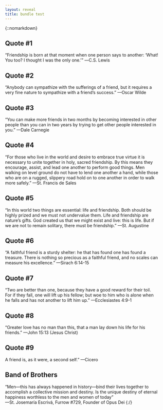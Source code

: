 ```yaml
---
layout: reveal
title: bundle test
---
```

{::nomarkdown}

## Quote #1

“Friendship is born at that moment when one person says to another: ‘What! You too? I thought I was the only one.’” ―C.S. Lewis


## Quote #2

“Anybody can sympathize with the sufferings of a friend, but it requires a very fine nature to sympathize with a friend’s success.” —Oscar Wilde


## Quote #3

“You can make more friends in two months by becoming interested in other people than you can in two years by trying to get other people interested in you.” —Dale Carnegie


## Quote #4

“For those who live in the world and desire to embrace true virtue it is necessary to unite together in holy, sacred friendship. By this means they encourage, assist, and lead one another to perform good things. Men walking on level ground do not have to lend one another a hand, while those who are on a rugged, slippery road hold on to one another in order to walk more safely.” —St. Francis de Sales


## Quote #5

“In this world two things are essential: life and friendship. Both should be highly prized and we must not undervalue them. Life and friendship are nature’s gifts. God created us that we might exist and live: this is life. But if we are not to remain solitary, there must be friendship.” —St. Augustine


## Quote #6

“A faithful friend is a sturdy shelter: he that has found one has found a treasure. There is nothing so precious as a faithful friend, and no scales can measure his excellence.” —Sirach 6:14-15


## Quote #7

“Two are better than one, because they have a good reward for their toil. For if they fall, one will lift up his fellow; but woe to him who is alone when he falls and has not another to lift him up.” —Ecclesiastes 4:9-1


## Quote #8

“Greater love has no man than this, that a man lay down his life for his friends.” —John 15:13 (Jesus Christ)


## Quote #9

A friend is, as it were, a second self.” —Cicero


## Band of Brothers

“Men—this has always happened in history—bind their lives together to accomplish a collective mission and destiny. Is the unique destiny of eternal happiness worthless to the men and women of today”  
  —St. Josemaría Escrivá, Furrow #729, Founder of Opus Dei 
{:/}
